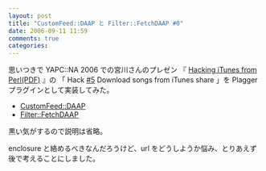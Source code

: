 ```yaml
---
layout: post
title: "CustomFeed::DAAP と Filter::FetchDAAP #0"
date: 2006-09-11 11:59
comments: true
categories: 
---
```

<p>
思いつきで YAPC::NA 2006 での宮川さんのプレゼン 『 <a class="ext-link" href="http://blog.bulknews.net/mt/archives/iTunesHacks-YAPCNA.pdf"><span class="icon"></span>Hacking iTunes from Perl(PDF)</a> 』の 「 Hack <a class="ticket" href="/ticket/5">#5</a> Download songs from iTunes share 」を Plagger プラグインとして実装してみた。
</p>
<ul><li><a class="ext-link" href="http://trac.mizzy.org/public/browser/plagger/trunk/lib/Plagger/Plugin/CustomFeed/DAAP.pm"><span class="icon"></span>CustomFeed::DAAP</a></li>
<li><a class="ext-link" href="http://trac.mizzy.org/public/browser/plagger/trunk/lib/Plagger/Plugin/Filter/FetchDAAP.pm"><span class="icon"></span>Filter::FetchDAAP</a></li></ul>
<p>
黒い気がするので説明は省略。
</p>
<p>
enclosure と絡めるべきなんだろうけど、url をどうしようか悩み、とりあえず後で考えることにしました。
</p>